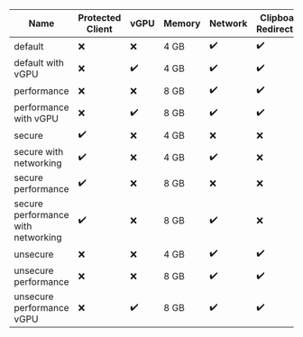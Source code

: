 
| Name | Protected Client | vGPU | Memory | Network | Clipboard Redirection | Printer Redirection | Video Input | Audio Input |
| ---- | ---------------- | ---- | ------ | ------- | --------------------- | ------------------- | ----------- | ----------- |
| default | ❌ | ❌ | 4 GB | ✔️ | ✔️ | ❌ | ❌ | ✔️ |
| default with vGPU | ❌ | ✔️ | 4 GB | ✔️ | ✔️ | ❌ | ❌ | ✔️ |
| performance | ❌ | ❌ | 8 GB | ✔️ | ✔️ | ❌ | ❌ | ✔️ |
| performance with vGPU | ❌ | ✔️ | 8 GB | ✔️ | ✔️ | ❌ | ❌ | ✔️ |
| secure | ✔️ | ❌ | 4 GB | ❌ | ❌ | ❌ | ❌ | ❌ |
| secure with networking | ✔️ | ❌ | 4 GB | ✔️ | ❌ | ❌ | ❌ | ❌ |
| secure performance | ✔️ | ❌ | 8 GB | ❌ | ❌ | ❌ | ❌ | ❌ |
| secure performance with networking | ✔️ | ❌ | 8 GB | ✔️ | ❌ | ❌ | ❌ | ❌ |
| unsecure | ❌ | ❌ | 4 GB | ✔️ | ✔️ | ✔️ | ✔️ | ✔️ |
| unsecure performance | ❌ | ❌ | 8 GB | ✔️ | ✔️ | ✔️ | ✔️ | ✔️ |
| unsecure performance vGPU | ❌ | ✔️ | 8 GB | ✔️ | ✔️ | ✔️ | ✔️ | ✔️ |

